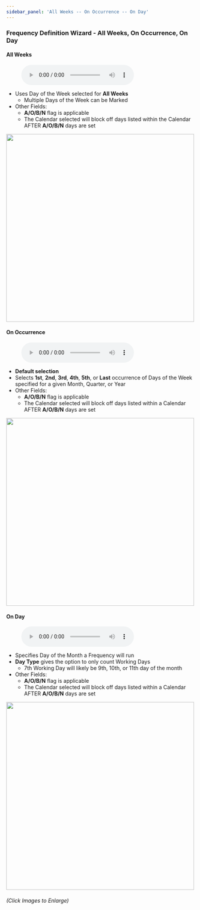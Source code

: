 ```yaml
---
sidebar_panel: 'All Weeks -- On Occurrence -- On Day'
---
```


### Frequency Definition Wizard - All Weeks, On Occurrence, On Day

#### All Weeks

<figure>
    <audio
        controls
        src="audiobasic/FrequencyDefinitionWizardAllWeeks.mp3">
            Your browser does not support the
            <code>audio</code> element.
    </audio>
</figure>

* Uses Day of the Week selected for **All Weeks**
  * Multiple Days of the Week can be Marked
* Other Fields:
  * **A/O/B/N** flag is applicable
  * The Calendar selected will block off days listed within the Calendar AFTER **A/O/B/N** days are set

<a href="imgbasic/237.png" target="_blank"><img src="imgbasic/237.png" width="500"></img></a>

#### On Occurrence

<figure>
    <audio
        controls
        src="audiobasic/FrequencyDefinitionWizardOnOccurrence.mp3">
            Your browser does not support the
            <code>audio</code> element.
    </audio>
</figure>

* **Default selection**
* Selects **1st**, **2nd**, **3rd**, **4th**, **5th**, or **Last** occurrence of Days of the Week specified for a given Month, Quarter, or Year
* Other Fields:
  * **A/O/B/N** flag is applicable
  * The Calendar selected will block off days listed within a Calendar AFTER **A/O/B/N** days are set

<a href="imgbasic/238.png" target="_blank"><img src="imgbasic/238.png" width="500"></img></a>

#### On Day

<figure>
    <audio
        controls
        src="audiobasic/FrequencyDefinitionWizardOnDay.mp3">
            Your browser does not support the
            <code>audio</code> element.
    </audio>
</figure>

* Specifies Day of the Month a Frequency will run
* **Day Type** gives the option to only count Working Days
  * 7th Working Day will likely be 9th, 10th, or 11th day of the month
* Other Fields:
  * **A/O/B/N** flag is applicable
  * The Calendar selected will block off days listed within a Calendar AFTER **A/O/B/N** days are set

<a href="imgbasic/239.png" target="_blank"><img src="imgbasic/239.png" width="500"></img></a>

###### (Click Images to Enlarge)